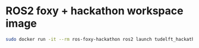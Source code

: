 # ROS2 foxy + hackathon workspace image

```Bash
sudo docker run -it --rm ros-foxy-hackathon ros2 launch tudelft_hackathon bluerov_bringup_no_ign.launch.py
```
